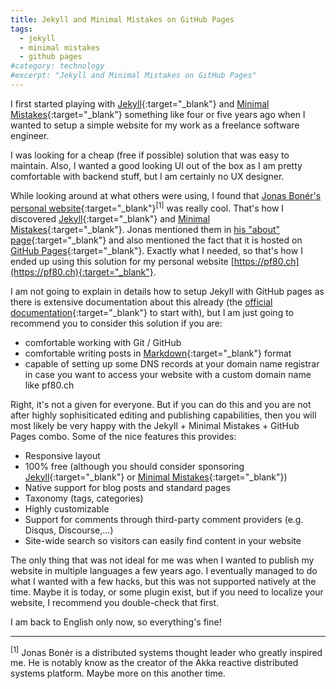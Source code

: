 ```yaml
---
title: Jekyll and Minimal Mistakes on GitHub Pages
tags:
  - jekyll
  - minimal mistakes
  - github pages
#category: technology
#excerpt: "Jekyll and Minimal Mistakes on GitHub Pages"
---
```


I first started playing with [Jekyll](https://jekyllrb.com/){:target="_blank"} and [Minimal Mistakes](https://mmistakes.github.io/minimal-mistakes/){:target="_blank"} something like four or five years ago when I wanted to setup a simple website for my work as a freelance software engineer.

I was looking for a cheap (free if possible) solution that was easy to maintain. Also, I wanted a good looking UI out of the box as I am pretty comfortable with backend stuff, but I am certainly no UX designer.

<!--more-->

While looking around at what others were using, I found that [Jonas Bonér's personal website](http://jonasboner.com){:target="_blank"}<sup>[1]</sup> was really cool. That's how I discovered [Jekyll](https://jekyllrb.com){:target="_blank"} and [Minimal Mistakes](https://mmistakes.github.io/minimal-mistakes/){:target="_blank"}. Jonas mentioned them in [his "about" page](http://jonasboner.com/about/){:target="_blank"} and also mentioned the fact that it is hosted on [GitHub Pages](https://pages.github.com/){:target="_blank"}. Exactly what I needed, so that's how I ended up using this solution for my personal website [https://pf80.ch](https://pf80.ch){:target="_blank"}.

I am not going to explain in details how to setup Jekyll with GitHub pages as there is extensive documentation about this already (the [official documentation](https://jekyllrb.com/docs/github-pages){:target="_blank"} to start with), but I am just going to recommend you to consider this solution if you are:

* comfortable working with Git / GitHub
* comfortable writing posts in [Markdown](https://en.wikipedia.org/wiki/Markdown){:target="_blank"} format
* capable of setting up some DNS records at your domain name registrar in case you want to access your website with a custom domain name like pf80.ch

Right, it's not a given for everyone. But if you can do this and you are not after highly sophisiticated editing and publishing capabilities, then you will most likely be very happy with the Jekyll + Minimal Mistakes + GitHub Pages combo. Some of the nice features this provides:

* Responsive layout
* 100% free (although you should consider sponsoring [Jekyll](https://opencollective.com/jekyll){:target="_blank"} or [Minimal Mistakes](https://github.com/sponsors/mmistakes){:target="_blank"})
* Native support for blog posts and standard pages
* Taxonomy (tags, categories)
* Highly customizable
* Support for comments through third-party comment providers (e.g. Disqus, Discourse,...)
* Site-wide search so visitors can easily find content in your website

The only thing that was not ideal for me was when I wanted to publish my website in multiple languages a few years ago. I eventually managed to do what I wanted with a few hacks, but this was not supported natively at the time. Maybe it is today, or some plugin exist, but if you need to localize your website, I recommend you double-check that first.

I am back to English only now, so everything's fine!

---

<sup>[1]</sup> Jonas Bonér is a distributed systems thought leader who greatly inspired me. He is notably know as the creator of the Akka reactive distributed systems platform. Maybe more on this another time.

